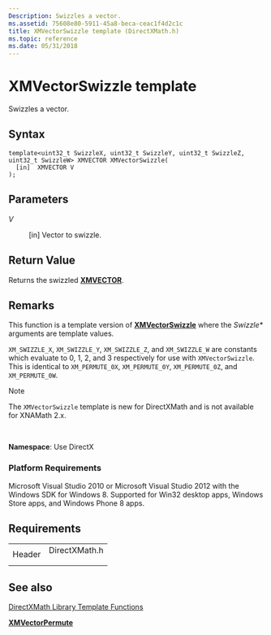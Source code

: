 ```yaml
---
Description: Swizzles a vector.
ms.assetid: 75608e80-5911-45a8-beca-ceac1f4d2c1c
title: XMVectorSwizzle template (DirectXMath.h)
ms.topic: reference
ms.date: 05/31/2018
---
```


# XMVectorSwizzle template

Swizzles a vector.

## Syntax

``` syntax
template<uint32_t SwizzleX, uint32_t SwizzleY, uint32_t SwizzleZ, uint32_t SwizzleW> XMVECTOR XMVectorSwizzle(
  [in]  XMVECTOR V
);
```

## Parameters

<dl> <dt>

<span id="V"></span><span id="v"></span>*V*
</dt> <dd>

\[in\] Vector to swizzle.

</dd> </dl>

## Return Value

Returns the swizzled [**XMVECTOR**](xmvector-data-type.md).

## Remarks

This function is a template version of [**XMVectorSwizzle**](https://msdn.microsoft.com/en-us/library/Hh404826(v=VS.85).aspx) where the *Swizzle\** arguments are template values.

`XM_SWIZZLE_X`, `XM_SWIZZLE_Y`, `XM_SWIZZLE_Z`, and `XM_SWIZZLE_W` are constants which evaluate to 0, 1, 2, and 3 respectively for use with `XMVectorSwizzle`. This is identical to `XM_PERMUTE_0X`, `XM_PERMUTE_0Y`, `XM_PERMUTE_0Z`, and `XM_PERMUTE_0W`.

> [!Note]  
> The `XMVectorSwizzle` template is new for DirectXMath and is not available for XNAMath 2.x.

 

**Namespace**: Use DirectX

### Platform Requirements

Microsoft Visual Studio 2010 or Microsoft Visual Studio 2012 with the Windows SDK for Windows 8. Supported for Win32 desktop apps, Windows Store apps, and Windows Phone 8 apps.

## Requirements



|                   |                                                                                          |
|-------------------|------------------------------------------------------------------------------------------|
| Header<br/> | <dl> <dt>DirectXMath.h</dt> </dl> |



## See also

<dl> <dt>

[DirectXMath Library Template Functions](ovw-xnamath-templates.md)
</dt> <dt>

[**XMVectorPermute**](xmvectorpermute-template.md)
</dt> </dl>

 

 




